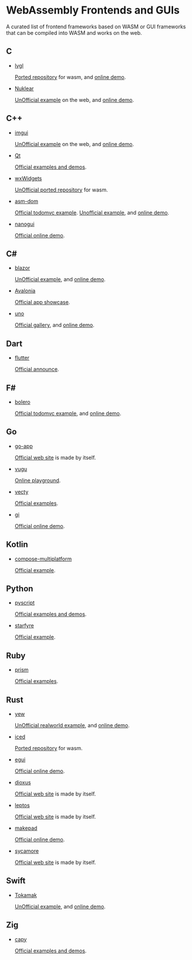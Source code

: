 # WebAssembly Frontends and GUIs

A curated list of frontend frameworks based on WASM or GUI frameworks that can be compiled into WASM and works on the web.

## C

- [lvgl](https://github.com/lvgl/lvgl)
  
  [Ported repository](https://github.com/lvgl/lv_web_emscripten) for wasm, and [online demo](https://lvgl.io/demos).

- [Nuklear](https://github.com/Immediate-Mode-UI/Nuklear)

  [UnOfficial example](https://github.com/telecran-telecrit/nuklear-webdemo) on the web, and [online demo](https://dexp.github.io/nuklear-webdemo).

## C++

- [imgui](https://github.com/ocornut/imgui)

  [UnOfficial example](https://github.com/jnmaloney/WebGui) on the web, and [online demo](https://jnmaloney.github.io/WebGui/imgui.html).

- [Qt](https://doc.qt.io/qt-6/wasm.html)

  [Official examples and demos](https://www.qt.io/qt-examples-for-webassembly).

- [wxWidgets](https://github.com/wxWidgets/wxWidgets)

  [UnOfficial ported repository](https://github.com/ahilss/wxWidgets-wasm) for wasm.

- [asm-dom](https://github.com/mbasso/asm-dom)

  [Official todomvc example](https://github.com/mbasso/asm-dom/tree/master/examples/todomvc%20-%20cpp). [Unofficial example](https://github.com/jimmyorourke/cppmart-asmdom), and [online demo](https://jimmyorourke.github.io/cppmart-asmdom).

- [nanogui](https://github.com/mitsuba-renderer/nanogui)

  [Official online demo](https://rgl.epfl.ch/tekari?url=%2F%2Frgl.s3.eu-central-1.amazonaws.com%2Fmedia%2Fuploads%2Fwjakob%2F2018%2F08%2F27%2Firidescent-paper.txt&log=1).

## C#

- [blazor](https://dotnet.microsoft.com/ja-jp/apps/aspnet/web-apps/blazor)

  [UnOfficial example](https://github.com/conficient/BlazorChatSample), and [online demo](https://blazorchatsample.azurewebsites.net/).

- [Avalonia](https://github.com/AvaloniaUI/Avalonia)

  [Official app showcase](https://avaloniaui.net/Showcase).

- [uno](https://github.com/unoplatform/uno)

  [Official gallery](https://github.com/unoplatform/uno.gallery), and [online demo](https://gallery.platform.uno/).

## Dart

- [flutter](https://flutter.dev/)

  [Official announce](https://docs.flutter.dev/platform-integration/web/wasm).

## F#

- [bolero](https://github.com/fsbolero/bolero)

  [Official todomvc example](https://github.com/fsbolero/TodoMVC), and [online demo](https://fsbolero.github.io/TodoMVC/).

## Go

- [go-app](https://github.com/maxence-charriere/go-app)

  [Official web site](https://go-app.dev/) is made by itself.

- [vugu](https://github.com/vugu/vugu)

  [Online playground](https://play.vugu.org/).

- [vecty](https://github.com/hexops/vecty)

  [Official examples](https://github.com/hexops/vecty/tree/main/example).

- [gi](https://github.com/goki/gi)

  [Official online demo](https://goki.dev/demo/).

## Kotlin

- [compose-multiplatform](https://github.com/JetBrains/compose-multiplatform)

  [Official example](https://github.com/Kotlin/kotlin-wasm-examples/tree/main).

## Python

- [pyscript](https://github.com/pyscript/pyscript)

  [Official examples and demos](https://pyscript.net/examples/).

- [starfyre](https://github.com/sparckles/starfyre/tree/main)

  [Official example](https://github.com/sparckles/create-starfyre-app).

## Ruby

- [prism](https://github.com/prism-rb/prism)

  [Official examples](https://github.com/prism-rb/prism/tree/master/examples).

## Rust

- [yew](https://github.com/yewstack/yew)

  [UnOfficial realworld example](https://github.com/jetli/rust-yew-realworld-example-app), and [online demo](https://jetli.github.io/rust-yew-realworld-example-app/#/).

- [iced](https://github.com/iced-rs/iced)

  [Ported repository](https://github.com/iced-rs/iced_web) for wasm.

- [egui](https://github.com/emilk/egui)

  [Official online demo](https://www.egui.rs/#demo).

- [dioxus](https://github.com/DioxusLabs/dioxus)

  [Official web site](https://dioxuslabs.com/) is made by itself.

- [leptos](https://github.com/leptos-rs/leptos)

  [Official web site](https://leptos.dev/) is made by itself.

- [makepad](https://github.com/makepad/makepad)

  [Official online demo](https://makepad.dev/).

- [sycamore](https://github.com/sycamore-rs/sycamore)

  [Official web site](https://sycamore-rs.netlify.app/) is made by itself.

## Swift

- [Tokamak](https://github.com/TokamakUI/Tokamak)

  [UnOfficial example](https://github.com/fwcd/swift-music-web-playground), and [online demo](https://fwcd.github.io/swift-music-web-playground).

## Zig

- [capy](https://github.com/capy-ui/capy)

  [Official examples and demos](https://capy-ui.org/demos/).
